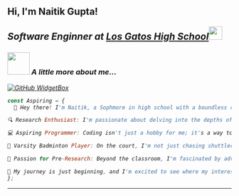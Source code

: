 <h2> Hi, I'm Naitik Gupta! 

<p><em>Software Enginner at <a href="https://www.lghs.net/">Los Gatos High School</a><img src="https://media.giphy.com/media/fYSnHlufseco8Fh93Z/giphy.gif" width="30">

### <img src="https://media.giphy.com/media/VgCDAzcKvsR6OM0uWg/giphy.gif" width="50"> A little more about me...  
[![GitHub WidgetBox](https://github-widgetbox.vercel.app/api/profile?username=Arcoson&data=followers,repositories,stars,commits)](https://github.com/Jurredr/github-widgetbox)

```javascript
const Aspiring = {
  👋 Hey there! I'm Naitik, a Sophmore in high school with a boundless curiosity and intesest in programming and research. 🌟

🔍 Research Enthusiast: I'm passionate about delving into the depths of various subjects, always eager to uncover new insights and knowledge. Whether it's exploring the latest scientific breakthroughs or diving into historical mysteries, research fuels my thirst for understanding.

💻 Aspiring Programmer: Coding isn't just a hobby for me; it's a way to bring my ideas to life and solve real-world problems. I love the challenge of turning lines of code into functional software and applications that make a difference. From tinkering with algorithms to building my own projects, programming is where I find my creative outlet.

🏸 Varsity Badminton Player: On the court, I'm not just chasing shuttlecocks; I'm pushing my limits, honing my skills, and fostering teamwork. Being part of the varsity badminton team has taught me the value of discipline, perseverance, and the thrill of healthy competition.

🔬 Passion for Pre-Research: Beyond the classroom, I'm fascinated by advanced topics in pre-research. From quantum mechanics to astrophysics, I'm captivated by the mysteries of the universe and eager to explore the cutting-edge of scientific inquiry.

🚀 My journey is just beginning, and I'm excited to see where my interests and passions will take me. Let's connect and embark on this adventure together! 🌌,
};
```

---
